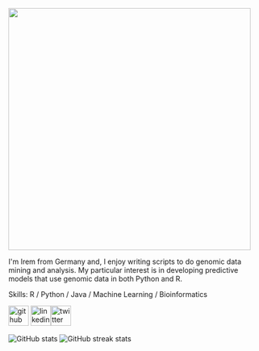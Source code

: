 
<a href="url"><img src="https://media.giphy.com/media/DUQwzXb64bU0ynjbqe/giphy.gif?cid=790b76117a1d464bb2cd3ca9ad147c79f15f9211a0c08d3c&rid=giphy.gif&ct=g" align="center" height="480" width="480" ></a>


I'm Irem from Germany and, I enjoy writing scripts to do genomic data mining and analysis. My particular interest is in developing predictive models that use genomic data in both Python and R. 

Skills: R / Python / Java / Machine Learning / Bioinformatics 

[<img src='https://cdn.jsdelivr.net/npm/simple-icons@3.0.1/icons/github.svg' alt='github' height='40'>](https://github.com/igunduz)  [<img src='https://cdn.jsdelivr.net/npm/simple-icons@3.0.1/icons/linkedin.svg' alt='linkedin' height='40'>](https://www.linkedin.com/in/ibgunduz/)[<img src='https://cdn.jsdelivr.net/npm/simple-icons@3.0.1/icons/twitter.svg' alt='twitter' height='40'>](https://twitter.com/_irembegum)  


![GitHub stats](https://github-readme-stats.vercel.app/api?username=igunduz&show_icons=true&count_private=true) ![GitHub streak stats](https://github-readme-streak-stats.herokuapp.com/?user=igunduz)  

